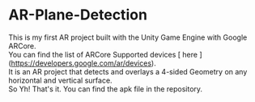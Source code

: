 # AR-Plane-Detection
This is my first AR project built with the Unity Game Engine with Google ARCore.\
You can find the list of ARCore Supported devices [ here ] (https://developers.google.com/ar/devices).\
It is an AR project that detects and overlays a 4-sided Geometry on any horizontal and vertical surface.\
So Yh! That's it. You can find the apk file in the repository.


